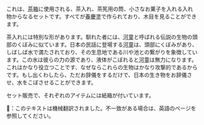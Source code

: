 <p>これは、<abbr title="chabako">茶箱</abbr>に使用される、茶入れ、茶筅用の筒、小さなお菓子を入れる入れ物からなるセットです。すべてが<abbr title="shunkei nuri">春慶塗</abbr>で作られており、木目を見ることができます。</p>
<p>茶入れには特別な形があります。馴れた者には、<abbr title="Kappa">河童</abbr>と呼ばれる伝説の生物の頭部のくぼみに似ています。日本の民話に登場する<abbr title="Kappa">河童</abbr>は、頭部にくぼみがあり、しばしば水で満たされており、その生息地である川や池との繋がりを象徴しています。この水は彼らの力の源であり、液体がこぼれると<abbr title="Kappa">河童</abbr>は無力になります。これはかなり役立つことです、なぜならこれらの生物はかなり攻撃的であるからです。もし出くわしたら、ただお辞儀をするだけで、日本の生き物をお辞儀させ、水をこぼさせることができます。</p>
<p>セット販売で、それぞれのアイテムには紙箱が付いています。</p>
👾：このテキストは機械翻訳されました。不一致がある場合は、英語のページを参照してください。
